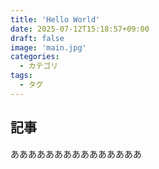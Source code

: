 ```yaml
---
title: 'Hello World'
date: 2025-07-12T15:18:57+09:00
draft: false
image: 'main.jpg'
categories:
  - カテゴリ
tags:
  - タグ
---
```


## 記事
あああああああああああああああ